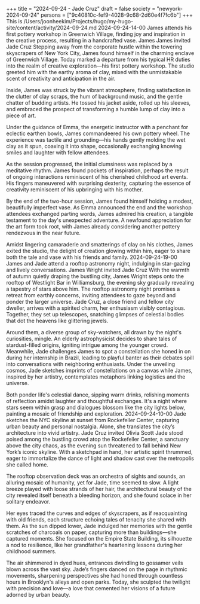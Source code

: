 +++
title = "2024-09-24 - Jade Cruz"
draft = false
society = "newyork-2024-09-24"
persons = ["9c40810c-fef9-4028-9c68-2d60e4f7fc6b"]
+++
This is /Users/joonheekim/Projects/hugo/my-hugo-site/content/activity/2024-09-24.md
2024-09-24-14-00
James attends his first pottery workshop in Greenwich Village, finding joy and inspiration in the creative process, resulting in a handcrafted vase.
James James invited Jade Cruz
Stepping away from the corporate hustle within the towering skyscrapers of New York City, James found himself in the charming enclave of Greenwich Village. Today marked a departure from his typical HR duties into the realm of creative exploration—his first pottery workshop. The studio greeted him with the earthy aroma of clay, mixed with the unmistakable scent of creativity and anticipation in the air.

Inside, James was struck by the vibrant atmosphere, finding satisfaction in the clutter of clay scraps, the hum of background music, and the gentle chatter of budding artists. He tossed his jacket aside, rolled up his sleeves, and embraced the prospect of transforming a humble lump of clay into a piece of art.

Under the guidance of Emma, the energetic instructor with a penchant for eclectic earthen bowls, James commandeered his own pottery wheel. The experience was tactile and grounding—his hands gently molding the wet clay as it spun, coaxing it into shape, occasionally exchanging knowing smiles and laughter with fellow attendees.

As the session progressed, the initial clumsiness was replaced by a meditative rhythm. James found pockets of inspiration, perhaps the result of ongoing interactions reminiscent of his cherished childhood art events. His fingers maneuvered with surprising dexterity, capturing the essence of creativity reminiscent of his upbringing with his mother.

By the end of the two-hour session, James found himself holding a modest, beautifully imperfect vase. As Emma announced the end and the workshop attendees exchanged parting words, James admired his creation, a tangible testament to the day's unexpected adventure. A newfound appreciation for the art form took root, with James already considering another pottery rendezvous in the near future. 

Amidst lingering camaraderie and smatterings of clay on his clothes, James exited the studio, the delight of creation glowing within him, eager to share both the tale and vase with his friends and family.
2024-09-24-19-00
James and Jade attend a rooftop astronomy night, indulging in star-gazing and lively conversations.
James Wright invited Jade Cruz
With the warmth of autumn quietly draping the bustling city, James Wright steps onto the rooftop of Westlight Bar in Williamsburg, the evening sky gradually revealing a tapestry of stars above him. The rooftop astronomy night promises a retreat from earthly concerns, inviting attendees to gaze beyond and ponder the larger universe. Jade Cruz, a close friend and fellow city dweller, arrives with a spirited charm, her enthusiasm visibly contagious. Together, they set up telescopes, snatching glimpses of celestial bodies that dot the heavens like glittering jewels. 

Around them, a diverse group of sky-watchers, all drawn by the night's curiosities, mingle. An elderly astrophysicist decides to share tales of stardust-filled origins, igniting intrigue among the younger crowd. Meanwhile, Jade challenges James to spot a constellation she honed in on during her internship in Brazil, leading to playful banter as their debates spill into conversations with neighboring enthusiasts. Under the unveiling cosmos, Jade sketches imprints of constellations on a canvas while James, inspired by her artistry, contemplates metaphors linking logistics and the universe. 

Both ponder life's celestial dance, sipping warm drinks, relishing moments of reflection amidst laughter and thoughtful exchanges. It's a night where stars seem within grasp and dialogues blossom like the city lights below, painting a mosaic of friendship and exploration.
2024-09-24-10-00
Jade sketches the NYC skyline at sunset from Rockefeller Center, capturing urban beauty and personal nostalgia. Alone, she translates the city’s architecture into vivid artistry.
Jade Cruz invited Olivia Scott
Jade stood poised among the bustling crowd atop the Rockefeller Center, a sanctuary above the city chaos, as the evening sun threatened to fall behind New York’s iconic skyline. With a sketchpad in hand, her artistic spirit thrummed, eager to immortalize the dance of light and shadow cast over the metropolis she called home. 

The rooftop observation deck was an orchestra of sights and sounds, an alluring mosaic of humanity, yet for Jade, time seemed to slow. A light breeze played with loose strands of her hair, the architectural beauty of the city revealed itself beneath a bleeding horizon, and she found solace in her solitary endeavor.

Her eyes traced the curves and edges of skyscrapers, as if reacquainting with old friends, each structure echoing tales of tenacity she shared with them. As the sun dipped lower, Jade indulged her memories with the gentle scratches of charcoals on paper, capturing more than buildings—she captured moments. She focused on the Empire State Building, its silhouette a nod to resilience, like her grandfather's heartening lessons during her childhood summers.

The air shimmered in dyed hues, entrances dwindling to gossamer veils blown across the vast sky. Jade’s fingers danced on the page in rhythmic movements, sharpening perspectives she had honed through countless hours in Brooklyn's alleys and open parks. Today, she sculpted the twilight with precision and love—a love that cemented her visions of a future adorned by urban beauty.
